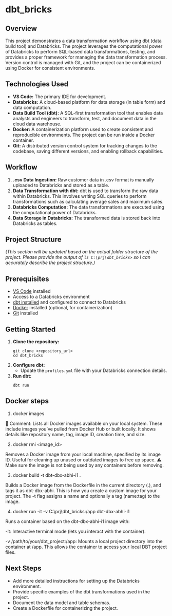 # dbt_bricks

## Overview

This project demonstrates a data transformation workflow using dbt (data build tool) and Databricks. The project leverages the computational power of Databricks to perform SQL-based data transformations, testing, and provides a proper framework for managing the data transformation process.  Version control is managed with Git, and the project can be containerized using Docker for consistent environments.

## Technologies Used

*   **VS Code:**  The primary IDE for development.
*   **Databricks:**  A cloud-based platform for data storage (in table form) and data computation.
*   **Data Build Tool (dbt):** A SQL-first transformation tool that enables data analysts and engineers to transform, test, and document data in the cloud data warehouse.
*   **Docker:**  A containerization platform used to create consistent and reproducible environments.  The project can be run inside a Docker container.
*   **Git:** A distributed version control system for tracking changes to the codebase, saving different versions, and enabling rollback capabilities.

## Workflow

1.  **.csv Data Ingestion:** Raw customer data in .csv format is manually uploaded to Databricks and stored as a table.
2.  **Data Transformation with dbt:**  dbt is used to transform the raw data within Databricks. This involves writing SQL queries to perform transformations such as calculating average sales and maximum sales.
3.  **Databricks Computation:** The data transformations are executed using the computational power of Databricks.
4.  **Data Storage in Databricks:** The transformed data is stored back into Databricks as tables.

## Project Structure

*(This section will be updated based on the actual folder structure of the project.  Please provide the output of `ls C:\prj\dbt_bricks>` so I can accurately describe the project structure.)*

## Prerequisites

*   [VS Code](https://code.visualstudio.com/) installed
*   Access to a Databricks environment
*   [dbt installed](https://docs.getdbt.com/docs/core/installation) and configured to connect to Databricks
*   [Docker](https://www.docker.com/) installed (optional, for containerization)
*   [Git](https://git-scm.com/) installed

## Getting Started

1.  **Clone the repository:**
    ```shell
    git clone <repository_url>
    cd dbt_bricks
    ```
2.  **Configure dbt:**
    *   Update the `profiles.yml` file with your Databricks connection details.
3.  **Run dbt:**
    ```shell
    dbt run
    ```
## Docker steps

1. docker images

💬 Comment:
Lists all Docker images available on your local system.
These include images you’ve pulled from Docker Hub or built locally. It shows details like repository name, tag, image ID, creation time, and size.

2. docker rmi <image_id>

Removes a Docker image from your local machine, specified by its image ID.
Useful for cleaning up unused or outdated images to free up space.
⚠️ Make sure the image is not being used by any containers before removing.

3. docker build -t dbt-dbx-abhi-i1 .

Builds a Docker image from the Dockerfile in the current directory (.), and tags it as dbt-dbx-abhi.
This is how you create a custom image for your project.
The -t flag assigns a name and optionally a tag (name:tag) to the image.

4. docker run -it -v C:\prj\dbt_bricks:/app dbt-dbx-abhi-i1

Runs a container based on the dbt-dbx-abhi-i1 image with:

-it: Interactive terminal mode (lets you interact with the container).

-v /path/to/your/dbt_project:/app: Mounts a local project directory into the container at /app. This allows the container to access your local DBT project files.


## Next Steps

*   Add more detailed instructions for setting up the Databricks environment.
*   Provide specific examples of the dbt transformations used in the project.
*   Document the data model and table schemas.
*   Create a Dockerfile for containerizing the project.